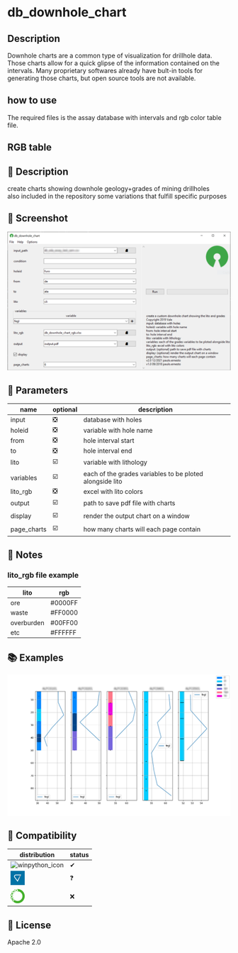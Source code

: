 # db_downhole_chart


## Description
Downhole charts are a common type of visualization for drillhole data. Those charts allow for a quick glipse of the information contained on the intervals. Many proprietary softwares already have bult-in tools for generating those charts, but open source tools are not available.  

## how to use
The required files is the assay database with intervals and rgb color table file. 

## RGB table
## 📌 Description
create charts showing downhole geology+grades of mining drillholes   
also included in the repository some variations that fulfill specific purposes
## 📸 Screenshot
![screenshot1](https://github.com/pemn/assets/blob/main/db_downhole_chart1.png?raw=true)  
## 📝 Parameters
name|optional|description
---|---|------
input|❎|database with holes
holeid|❎|variable with hole name
from|❎|hole interval start
to|❎|hole interval end
lito|☑️|variable with lithology
variables|☑️|each of the grades variables to be ploted alongside lito
lito_rgb|❎|excel with lito colors
output|☑️|path to save pdf file with charts
display|☑️|render the output chart on a window
page_charts|☑️|how many charts will each page contain
## 📓 Notes
### lito_rgb file example
lito|rgb
---|---
ore|#0000FF
waste|#FF0000
overburden|#00FF00
etc|#FFFFFF

## 📚 Examples
![screenshot1](https://github.com/pemn/assets/blob/main/db_downhole_chart2.png?raw=true)  
## 🧩 Compatibility
distribution|status
---|---
![winpython_icon](https://github.com/pemn/assets/blob/main/winpython_icon.png.png?raw=true)|✔
![vulcan_icon](https://github.com/pemn/assets/blob/main/vulcan_icon.png?raw=true)|❓
![anaconda_icon](https://github.com/pemn/assets/blob/main/anaconda_icon.png?raw=true)|❌
## 💎 License
Apache 2.0


